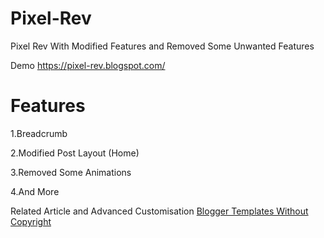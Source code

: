 # Pixel-Rev
Pixel Rev With Modified Features and Removed Some Unwanted Features

Demo https://pixel-rev.blogspot.com/

# Features

1.Breadcrumb 

2.Modified Post Layout (Home)

3.Removed Some Animations

4.And More

Related Article and Advanced Customisation [Blogger Templates Without Copyright](https://bloginos.com/blogger-templates-without-copyright.html)


